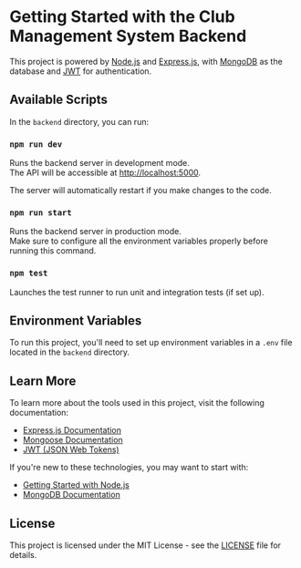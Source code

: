 # Getting Started with the Club Management System Backend

This project is powered by [Node.js](https://nodejs.org/en/) and [Express.js](https://expressjs.com/), with [MongoDB](https://www.mongodb.com/) as the database and [JWT](https://jwt.io/) for authentication.

## Available Scripts

In the `backend` directory, you can run:

### `npm run dev`

Runs the backend server in development mode.\
The API will be accessible at [http://localhost:5000](http://localhost:5000).

The server will automatically restart if you make changes to the code.

### `npm run start`

Runs the backend server in production mode.\
Make sure to configure all the environment variables properly before running this command.

### `npm test`

Launches the test runner to run unit and integration tests (if set up).

## Environment Variables

To run this project, you'll need to set up environment variables in a `.env` file located in the `backend` directory.

## Learn More

To learn more about the tools used in this project, visit the following documentation:

- [Express.js Documentation](https://expressjs.com/)
- [Mongoose Documentation](https://mongoosejs.com/)
- [JWT (JSON Web Tokens)](https://jwt.io/)

If you're new to these technologies, you may want to start with:

- [Getting Started with Node.js](https://nodejs.dev/learn)
- [MongoDB Documentation](https://docs.mongodb.com/manual/)

## License

This project is licensed under the MIT License - see the [LICENSE](https://opensource.org/licenses/MIT) file for details.
